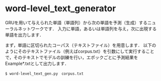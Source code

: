 # word-level_text_generator

GRUを用いて与えられた単語（単語列）から次の単語を予測（生成）するニューラルネットワークです．
入力に単語，あるいは単語列を与え，次に出現する単語を出力します．

まず，単語に区切られたコーパス（テキストファイル）を用意します．
以下のようにそのテキストファイル（例えばcorpus.txt）を引数にして実行することで，そのテキストでモデルの訓練を行い，エポックごとに予測結果をExample*.txtとして出力します．
```
$ word-level_text_gen.py　corpus.txt
```
